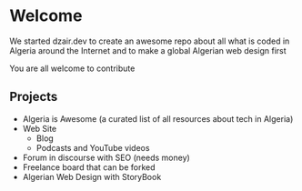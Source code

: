 # Welcome

We started dzair.dev to create an awesome repo about all what is coded in Algeria around the Internet and to make a global Algerian web design first

You are all welcome to contribute

## Projects

* Algeria is Awesome (a curated list of all resources about tech in Algeria)
* Web Site
  - Blog
  - Podcasts and YouTube videos
* Forum in discourse with SEO (needs money)
* Freelance board that can be forked
* Algerian Web Design with StoryBook

